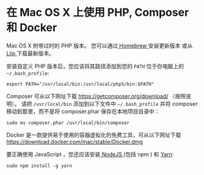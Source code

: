 # 在 Mac OS X 上使用 PHP, Composer 和 Docker

Mac OS X 附带过时的 PHP 版本。 您可以通过[ Homebrew ](https://brew.sh/)安装更新版本
或从[ Liip ](https://php-osx.liip.ch/)下载最新版本。

安装自定义 PHP 版本后，您应该将其路径添加到您的 `PATH` 位于你电脑上的 `~/.bash_profile`:

```
export PATH="/usr/local/bin:/usr/local/php5/bin:$PATH"
```

Composer 可从以下网址下载 https://getcomposer.org/download/ （按照说明）。 请把 `/usr/local/bin` 添加到以下文件中 `~/.bash_profile` 并将 composer 移动到那里，而不是将 composer.phar 保存在本地项目目录中：

```
sudo mv composer.phar /usr/local/bin/composer
```

Docker 是一款提供易于使用的容器虚拟化的免费工具，可从以下网址下载 https://download.docker.com/mac/stable/Docker.dmg

要正确使用 JavaScript ，您还应该安装[ NodeJS ](https://nodejs.org/en/download/) (包括 npm ) 和 [Yarn](https://yarnpkg.com/en/):

```
sudo npm install -g yarn
```
